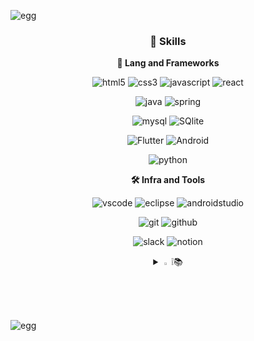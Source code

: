 
![egg](https://capsule-render.vercel.app/api?type=egg&height=200&text=👩🏻‍🦱%20💻&fontAlign=51&fontAlignY=40&color=gradient)

<div align="center">

### 🦾 Skills
**📒 Lang and Frameworks**

![html5](https://img.shields.io/badge/html5-E34F26.svg?&style=for-the-badge&logo=html5&logoColor=white)
![css3](https://img.shields.io/badge/css3-1572B6.svg?&style=for-the-badge&logo=css3&logoColor=white)
![javascript](https://img.shields.io/badge/javascript-F7DF1E.svg?&style=for-the-badge&logo=javascript&logoColor=white)
![react](https://img.shields.io/badge/React-61DAFB.svg?&style=for-the-badge&logo=react&logoColor=black)

![java](https://img.shields.io/badge/java-ffffff.svg?&style=for-the-badge&logo=openjdk&logoColor=black)
![spring](https://img.shields.io/badge/spring-6DB33F.svg?&style=for-the-badge&logo=spring&logoColor=white)

![mysql](https://img.shields.io/badge/mysql-4479A1.svg?&style=for-the-badge&logo=mysql&logoColor=white)
![SQlite](https://img.shields.io/badge/sqlite-003B57.svg?&style=for-the-badge&logo=sqlite&logoColor=white)

![Flutter](https://img.shields.io/badge/Flutter-02569B.svg?&style=for-the-badge&logo=Flutter&logoColor=white)
![Android](https://img.shields.io/badge/android-34A853.svg?&style=for-the-badge&logo=android&logoColor=white)

![python](https://img.shields.io/badge/python-3776AB.svg?&style=for-the-badge&logo=python&logoColor=white)

**🛠️ Infra and Tools**

![vscode](https://img.shields.io/badge/vscode-007ACC.svg?&style=for-the-badge&logo=visualstudiocode&logoColor=white)
![eclipse](https://img.shields.io/badge/eclipse-2C2255.svg?&style=for-the-badge&logo=eclipseide&logoColor=white)
![androidstudio](https://img.shields.io/badge/androidstudio-3DDC84.svg?&style=for-the-badge&logo=androidstudio&logoColor=white)

![git](https://img.shields.io/badge/git-F05032.svg?&style=for-the-badge&logo=git&logoColor=white)
![github](https://img.shields.io/badge/github-181717.svg?&style=for-the-badge&logo=github&logoColor=white)

![slack](https://img.shields.io/badge/slack-4A154B.svg?&style=for-the-badge&logo=slack&logoColor=white)
![notion](https://img.shields.io/badge/notion-000000.svg?&style=for-the-badge&logo=notion&logoColor=white)


<details>
<summary>
  <img src="https://raw.githubusercontent.com/Tarikul-Islam-Anik/Animated-Fluent-Emojis/master/Emojis/Hand%20gestures/Eyes.png" alt="Eyes" width="2%" /> ❕📚 
</summary>
  ✅ SQLD <br>
  ✅ PCSQL <br>
  ✅ Python <br>
  ✅ Java <br>
  ✅ Project
</details>


</div>

![egg](https://capsule-render.vercel.app/api?type=egg&height=150&color=gradient&section=footer)
